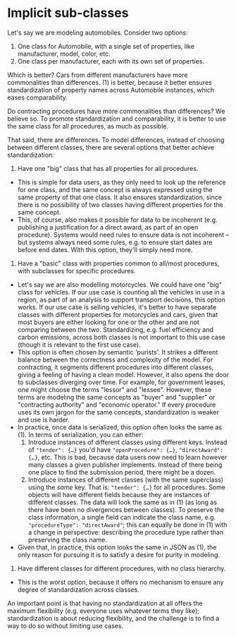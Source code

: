 # Implicit sub-classes

Let's say we are modeling automobiles. Consider two options:

1. One class for Automobile, with a single set of properties, like manufacturer, model, color, etc.
2. One class per manufacturer, each with its own set of properties.

Which is better? Cars from different manufacturers have more commonalities than differences. (1) is better, because it better ensures standardization of property names across Automobile instances, which eases comparability.

Do contracting procedures have more commonalities than differences? We believe so. To promote standardization and comparability, it is better to use the same class for all procedures, as much as possible.

That said, there are differences. To model differences, instead of choosing between different classes, there are several options that better achieve standardization:

1. Have one "big" class that has all properties for all procedures.
  * This is simple for data users, as they only need to look up the reference for one class, and the same concept is always expressed using the same property of that one class. It also ensures standardization, since there is no possibility of two classes having different properties for the same concept.
  * This, of course, also makes it possible for data to be incoherent (e.g. publishing a justification for a direct award, as part of an open procedure). Systems would need rules to ensure data is not incoherent – but systems always need some rules, e.g. to ensure start dates are before end dates. With this option, they'll simply need more.

1. Have a "basic" class with properties common to all/most procedures, with subclasses for specific procedures.
  * Let's say we are also modelling motorcycles. We could have one "big" class for vehicles. If our use case is counting all the vehicles in use in a region, as part of an analysis to support transport decisions, this option works. If our use case is selling vehicles, it's better to have separate classes with different properties for motorcycles and cars, given that most buyers are either looking for one or the other and are not comparing between the two. Standardizing, e.g. fuel efficiency and carbon emissions, across both classes is not important to this use case (though it is relevant to the first use case).
  * This option is often chosen by semantic 'purists'. It strikes a different balance between the correctness and complexity of the model. For contracting, it segments different procedures into different classes, giving a feeling of having a clean model. However, it also opens the door to subclasses diverging over time. For example, for government leases, one might choose the terms "lessor" and "lessee". However, these terms are modeling the same concepts as "buyer" and "supplier" or "contracting authority" and "economic operator." If every procedure uses its own jargon for the same concepts, standardization is weaker and use is harder.
  * In practice, once data is serialized, this option often looks the same as (1). In terms of serialization, you can either:
      1. Introduce instances of different classes using different keys. Instead of `"tender": {…}` you'd have `"openProcedure": {…}`, `"directAward": {…}`, etc. This is bad, because data users now need to learn however many classes a given publisher implements. Instead of there being one place to find the submission period, there might be a dozen.
      1. Introduce instances of different classes (with the same superclass) using the *same* key. That is: `"tender": {…}` for all procedures. Some objects will have different fields because they are instances of different classes. The data will look the same as in (1) (as long as there have been no divergences between classes). To preserve the class information, a single field can indicate the class name, e.g. `"procedureType": "directAward"`; this can equally be done in (1) with a change in perspective: describing the procedure type rather than preserving the class name.
  * Given that, in practice, this option looks the same in JSON as (1), the only reason for pursuing it is to satisfy a desire for purity in modeling.

1. Have different classes for different procedures, with no class hierarchy.
  * This is the worst option, because it offers no mechanism to ensure any degree of standardization across classes.

An important point is that having no standardization at all offers the maximum flexibility (e.g. everyone uses whatever terms they like); standardization is about reducing flexibility, and the challenge is to find a way to do so without limiting use cases.
